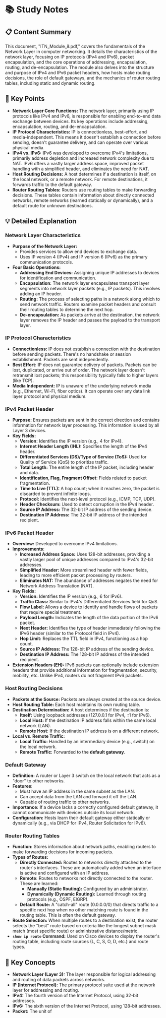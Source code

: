 # 📚 Study Notes

## 📋 Content Summary
This document, "ITN_Module_8.pdf," covers the fundamentals of the Network Layer in computer networking. It details the characteristics of the network layer, focusing on IP protocols (IPv4 and IPv6), packet encapsulation, and the core operations of addressing, encapsulation, routing, and de-encapsulation. The module also delves into the structure and purpose of IPv4 and IPv6 packet headers, how hosts make routing decisions, the role of default gateways, and the mechanics of router routing tables, including static and dynamic routing.

## 🎯 Key Points

*   **Network Layer Core Functions:** The network layer, primarily using IP protocols like IPv4 and IPv6, is responsible for enabling end-to-end data exchange between devices. Its key operations include addressing, encapsulation, routing, and de-encapsulation.
*   **IP Protocol Characteristics:** IP is connectionless, best-effort, and media-independent. This means it doesn't establish a connection before sending, doesn't guarantee delivery, and can operate over various physical media.
*   **IPv4 vs. IPv6:** IPv6 was developed to overcome IPv4's limitations, primarily address depletion and increased network complexity due to NAT. IPv6 offers a vastly larger address space, improved packet handling with a simplified header, and eliminates the need for NAT.
*   **Host Routing Decisions:** A host determines if a destination is itself, on the local network, or a remote network. For remote destinations, it forwards traffic to the default gateway.
*   **Router Routing Tables:** Routers use routing tables to make forwarding decisions. These tables contain information about directly connected networks, remote networks (learned statically or dynamically), and a default route for unknown destinations.

## 💡 Detailed Explanation

### Network Layer Characteristics

*   **Purpose of the Network Layer:**
    *   Provides services to allow end devices to exchange data.
    *   Uses IP version 4 (IPv4) and IP version 6 (IPv6) as the primary communication protocols.
*   **Four Basic Operations:**
    *   **Addressing End Devices:** Assigning unique IP addresses to devices for identification and communication.
    *   **Encapsulation:** The network layer encapsulates transport layer segments into network layer packets (e.g., IP packets). This involves adding an IP header.
    *   **Routing:** The process of selecting paths in a network along which to send network traffic. Routers examine packet headers and consult their routing tables to determine the next hop.
    *   **De-encapsulation:** As packets arrive at the destination, the network layer removes the IP header and passes the payload to the transport layer.

### IP Protocol Characteristics

*   **Connectionless:** IP does not establish a connection with the destination before sending packets. There's no handshake or session establishment. Packets are sent independently.
*   **Best Effort:** IP does not guarantee delivery of packets. Packets can be lost, duplicated, or arrive out of order. The network layer doesn't retransmit lost packets; this responsibility typically falls to higher layers (like TCP).
*   **Media Independent:** IP is unaware of the underlying network media (e.g., Ethernet, Wi-Fi, fiber optics). It can operate over any data link layer protocol and physical medium.

### IPv4 Packet Header

*   **Purpose:** Ensures packets are sent in the correct direction and contains information for network layer processing. This information is used by all Layer 3 devices.
*   **Key Fields:**
    *   **Version:** Identifies the IP version (e.g., 4 for IPv4).
    *   **Internet Header Length (IHL):** Specifies the length of the IPv4 header.
    *   **Differentiated Services (DS)/Type of Service (ToS):** Used for Quality of Service (QoS) to prioritize traffic.
    *   **Total Length:** The entire length of the IP packet, including header and data.
    *   **Identification, Flag, Fragment Offset:** Fields related to packet fragmentation.
    *   **Time to Live (TTL):** A hop count; when it reaches zero, the packet is discarded to prevent infinite loops.
    *   **Protocol:** Identifies the next-level protocol (e.g., ICMP, TCP, UDP).
    *   **Header Checksum:** Used to detect corruption in the IPv4 header.
    *   **Source IP Address:** The 32-bit IP address of the sending device.
    *   **Destination IP Address:** The 32-bit IP address of the intended recipient.

### IPv6 Packet Header

*   **Overview:** Developed to overcome IPv4 limitations.
*   **Improvements:**
    *   **Increased Address Space:** Uses 128-bit addresses, providing a vastly larger pool of unique addresses compared to IPv4's 32-bit addresses.
    *   **Simplified Header:** More streamlined header with fewer fields, leading to more efficient packet processing by routers.
    *   **Eliminates NAT:** The abundance of addresses negates the need for Network Address Translation (NAT).
*   **Key Fields:**
    *   **Version:** Identifies the IP version (e.g., 6 for IPv6).
    *   **Traffic Class:** Similar to IPv4's Differentiated Services field for QoS.
    *   **Flow Label:** Allows a device to identify and handle flows of packets that require special treatment.
    *   **Payload Length:** Indicates the length of the data portion of the IPv6 packet.
    *   **Next Header:** Identifies the type of header immediately following the IPv6 header (similar to the Protocol field in IPv4).
    *   **Hop Limit:** Replaces the TTL field in IPv4, functioning as a hop count.
    *   **Source IP Address:** The 128-bit IP address of the sending device.
    *   **Destination IP Address:** The 128-bit IP address of the intended recipient.
*   **Extension Headers (EH):** IPv6 packets can optionally include extension headers that provide additional information for fragmentation, security, mobility, etc. Unlike IPv4, routers do not fragment IPv6 packets.

### Host Routing Decisions

*   **Packets at the Source:** Packets are always created at the source device.
*   **Host Routing Table:** Each host maintains its own routing table.
*   **Destination Determination:** A host determines if the destination is:
    *   **Itself:** Using loopback addresses (127.0.0.1 for IPv4, ::1 for IPv6).
    *   **Local Host:** If the destination IP address falls within the same local network (LAN).
    *   **Remote Host:** If the destination IP address is on a different network.
*   **Local vs. Remote Traffic:**
    *   **Local Traffic:** Handled by an intermediary device (e.g., switch) on the local network.
    *   **Remote Traffic:** Forwarded to the **default gateway**.

### Default Gateway

*   **Definition:** A router or Layer 3 switch on the local network that acts as a "door" to other networks.
*   **Features:**
    *   Must have an IP address in the same subnet as the LAN.
    *   Can accept data from the LAN and forward it off the LAN.
    *   Capable of routing traffic to other networks.
*   **Importance:** If a device lacks a correctly configured default gateway, it cannot communicate with devices outside its local network.
*   **Configuration:** Hosts learn their default gateway either statically or dynamically (e.g., via DHCP for IPv4, Router Solicitation for IPv6).

### Router Routing Tables

*   **Function:** Stores information about network paths, enabling routers to make forwarding decisions for incoming packets.
*   **Types of Routes:**
    *   **Directly Connected:** Routes to networks directly attached to the router's interfaces. These are automatically added when an interface is active and configured with an IP address.
    *   **Remote:** Routes to networks not directly connected to the router. These are learned:
        *   **Manually (Static Routing):** Configured by an administrator.
        *   **Dynamically (Dynamic Routing):** Learned through routing protocols (e.g., OSPF, EIGRP).
    *   **Default Route:** A "catch-all" route (0.0.0.0/0) that directs traffic to a specific next hop when no other matching route is found in the routing table. This is often the default gateway.
*   **Route Selection:** When multiple routes to a destination exist, the router selects the "best" route based on criteria like the longest subnet mask match (most specific route) or administrative distance/metric.
*   **`show ip route` Command:** Used on Cisco devices to display the router's routing table, including route sources (L, C, S, O, D, etc.) and route types.

## 🔑 Key Concepts

*   **Network Layer (Layer 3):** The layer responsible for logical addressing and routing of data packets across networks.
*   **IP (Internet Protocol):** The primary protocol suite used at the network layer for addressing and routing.
*   **IPv4:** The fourth version of the Internet Protocol, using 32-bit addresses.
*   **IPv6:** The sixth version of the Internet Protocol, using 128-bit addresses.
*   **Packet:** The unit of
